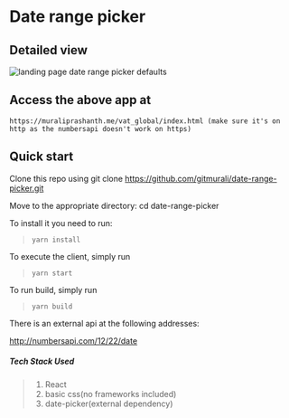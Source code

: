 # Date range picker

## Detailed view
![landing page date range picker defaults](https://raw.githubusercontent.com/gitmurali/date-range-picker/master/src/images/app.png)

## Access the above app at
    https://muraliprashanth.me/vat_global/index.html (make sure it's on http as the numbersapi doesn't work on https)

## Quick start

Clone this repo using git clone https://github.com/gitmurali/date-range-picker.git

Move to the appropriate directory: cd date-range-picker

To install it you need to run: 
> `yarn install`

To execute the client, simply run 
>`yarn start`

To run build, simply run
>`yarn build`

There is an external api at the following addresses:

http://numbersapi.com/12/22/date

##### Tech Stack Used

>1. React
>2. basic css(no frameworks included)
>3. date-picker(external dependency) 